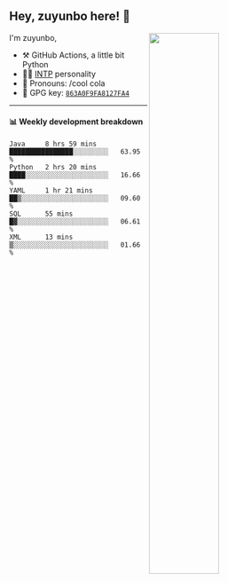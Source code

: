 

## Hey, zuyunbo here! :wave: 
[<img align="right" width="50%" src="https://github-readme-stats.vercel.app/api?username=zuyunbo&theme=dark&show_icons=true">](https://metrics.lecoq.io/ouuan?template=classic)

I'm zuyunbo,

-   :hammer_and_pick: GitHub Actions, a little bit Python
-   :man_scientist: [INTP](https://www.16personalities.com/profiles/3302586f07ca3) personality
-   :man: Pronouns: /cool cola
-   :key: GPG key: [`863A0F9FA8127FA4`](https://github.com/zuyunbo.gpg)

---

#### :bar_chart: Weekly development breakdown
<!--START_SECTION:waka-->
```text
Java     8 hrs 59 mins   ████████████████░░░░░░░░░   63.95 % 
Python   2 hrs 20 mins   ████░░░░░░░░░░░░░░░░░░░░░   16.66 % 
YAML     1 hr 21 mins    ██▒░░░░░░░░░░░░░░░░░░░░░░   09.60 % 
SQL      55 mins         █▓░░░░░░░░░░░░░░░░░░░░░░░   06.61 % 
XML      13 mins         ▒░░░░░░░░░░░░░░░░░░░░░░░░   01.66 % 
```
<!--END_SECTION:waka-->

